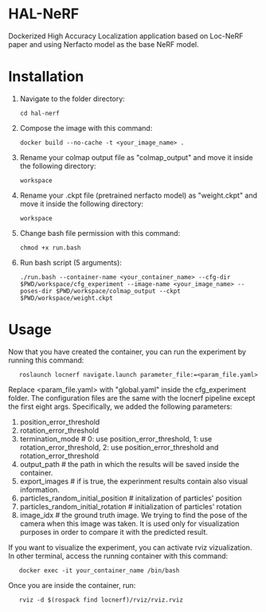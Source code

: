 # HAL-NeRF

Dockerized High Accuracy Localization application based on Loc-NeRF paper and using Nerfacto model as the base NeRF model. 

# Installation
1) Navigate to the folder directory:

       cd hal-nerf 

2) Compose the image with this command:

       docker build --no-cache -t <your_image_name> .

3) Rename your colmap output file as "colmap_output" and move it inside the following directory:

       workspace

4) Rename your .ckpt file (pretrained nerfacto model) as "weight.ckpt" and move it inside the following directory:

       workspace

5) Change bash file permission with this command:

       chmod +x run.bash

6) Run bash script (5 arguments):

       ./run.bash --container-name <your_container_name> --cfg-dir $PWD/workspace/cfg_experiment --image-name <your_image_name> --poses-dir $PWD/workspace/colmap_output --ckpt $PWD/workspace/weight.ckpt

# Usage
Now that you have created the container, you can run the experiment by running this command:

       roslaunch locnerf navigate.launch parameter_file:=<param_file.yaml>

Replace <param_file.yaml> with "global.yaml" inside the cfg_experiment folder. The configuration files are the same with the locnerf pipeline except the first eight args. Specifically, we added the following parameters:   
  1) position_error_threshold
  2) rotation_error_threshold 
  3) termination_mode    #  0: use position_error_threshold, 1: use rotation_error_threshold, 2: use position_error_threshold and rotation_error_threshold
  4) output_path    # the path in which the results will be saved inside the container.
  5) export_images    # if is true, the experinment results contain also visual information.
  6) particles_random_initial_position    # initalization of particles' position
  7) particles_random_initial_rotation    # initialization of particles' rotation
  8) image_idx    # the ground truth image. We trying to find the pose of the camera when this image was taken. It is used only for visualization purposes in order to compare it with the predicted result.

If you want to visualize the experiment, you can activate rviz vizualization. In other terminal, access the running container with this command:

       docker exec -it your_container_name /bin/bash

Once you are inside the container, run:

       rviz -d $(rospack find locnerf)/rviz/rviz.rviz 
